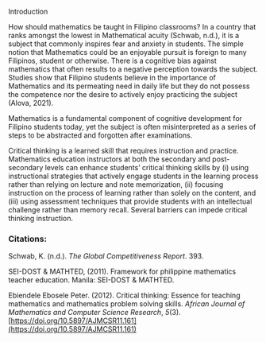 Introduction

How should mathematics be taught in Filipino classrooms? In a country that ranks amongst the lowest in Mathematical acuity (Schwab, n.d.), it is a subject that commonly inspires fear and anxiety in students. The simple notion that Mathematics could be an enjoyable pursuit is foreign to many Filipinos, student or otherwise. There is a cognitive bias against mathematics that often results to a negative perception towards the subject. Studies show that Filipino students believe in the importance of Mathematics and its permeating need in daily life but they do not possess the competence nor the desire to actively enjoy practicing the subject (Alova, 2021).


Mathematics is a fundamental component of cognitive development for Filipino students today, yet the subject is often misinterpreted as a series of steps to be abstracted and forgotten after examinations. 

Critical thinking is a learned skill that requires instruction and practice. Mathematics education instructors at both the secondary and post-secondary levels can enhance students’ critical thinking skills by (i) using instructional strategies that actively engage students in the learning process rather than relying on lecture and note memorization, (ii) focusing instruction on the process of learning rather than solely on the content, and (iii) using assessment techniques that provide students with an intellectual challenge rather than memory recall. Several barriers can impede critical thinking instruction.




### Citations:
Schwab, K. (n.d.). _The Global Competitiveness Report_. 393.

SEI-DOST & MATHTED, (2011). Framework for philippine mathematics teacher education. Manila: SEI-DOST & MATHTED.

Ebiendele Ebosele Peter. (2012). Critical thinking: Essence for teaching mathematics and mathematics problem solving skills. _African Journal of Mathematics and Computer Science Research_, _5_(3). [https://doi.org/10.5897/AJMCSR11.161](https://doi.org/10.5897/AJMCSR11.161)
